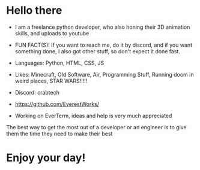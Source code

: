 

# Hello there

- I am a freelance python developer, who also honing their 3D animation skills, and uploads to youtube

- FUN FACT(S)! If you want to reach me, do it by discord, and if you want something done, I also got other stuff, so don't expect it done fast. 

- Languages: Python, HTML, CSS, JS

- Likes: Minecraft, Old Software, Air, Programming Stuff, Running doom in weird places, STAR WARS!!!!!

- Discord: crabtech

- https://github.com/EverestWorks/

- Working on EverTerm, ideas and help is very much appreciated

The best way to get the most out of a developer or an engineer is to give them the time they need to make their best

# Enjoy your day!
